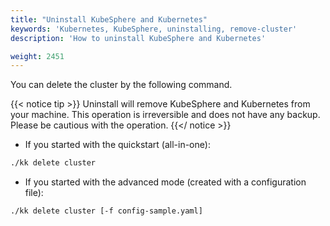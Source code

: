 ```yaml
---
title: "Uninstall KubeSphere and Kubernetes"
keywords: 'Kubernetes, KubeSphere, uninstalling, remove-cluster'
description: 'How to uninstall KubeSphere and Kubernetes'

weight: 2451
---
```


You can delete the cluster by the following command.

{{< notice tip >}}
Uninstall will remove KubeSphere and Kubernetes from your machine. This operation is irreversible and does not have any backup. Please be cautious with the operation.
{{</ notice >}}

- If you started with the quickstart (all-in-one):

```bash
./kk delete cluster
```

- If you started with the advanced mode (created with a configuration file):

```bash
./kk delete cluster [-f config-sample.yaml]
```

